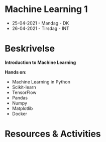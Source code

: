 # Machine Learning 1
- 25-04-2021 - Mandag - DK
- 26-04-2021 - Tirsdag - INT

# Beskrivelse
**Introduction to Machine Learning**


**Hands on:**
- Machine Learning in Python
- Scikit-learn
- TensorFlow
- Pandas
- Numpy
- Matplotlib
- Docker

# Resources & Activities